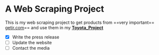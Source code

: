 # A Web Scraping Project

This is my web scraping project to get products from ==very important== [getir.com](https://getir.com)== and use them in my [**Toyota_Project**](https://github.com/Luieitalian/Toyota_Project)

- [x] Write the press release
- [ ] Update the website
- [ ] Contact the media